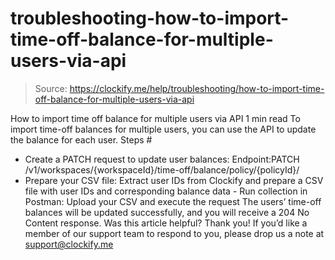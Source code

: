 # troubleshooting-how-to-import-time-off-balance-for-multiple-users-via-api

> Source: https://clockify.me/help/troubleshooting/how-to-import-time-off-balance-for-multiple-users-via-api

How to import time off balance for multiple users via API
1 min read
To import time-off balances for multiple users, you can use the API to update the balance for each user.
Steps #
- Create a
PATCH
request to update user balances:
Endpoint:PATCH
/v1/workspaces/{workspaceId}/time-off/balance/policy/{policyId}/
- Prepare your CSV file:
Extract user IDs from Clockify and prepare a CSV file with user IDs and corresponding balance data - Run collection in Postman:
Upload your CSV and execute the request
The users’ time-off balances will be updated successfully, and you will receive a 204 No Content
response.
Was this article helpful?
Thank you! If you’d like a member of our support team to respond to you, please drop us a note at support@clockify.me